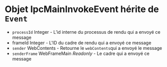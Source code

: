 # Objet IpcMainInvokeEvent hérite de `Event`

* `processId` Integer - L’id interne du processus de rendu qui a envoyé ce message
* frameId Integer - L'ID du cadre de rendu qui a envoyé ce message
* `sender` WebContents - Retourne le `webContents`qui a envoyé le message
* `senderFrame` WebFrameMain _Readonly_ - Le cadre qui a envoyé ce message
